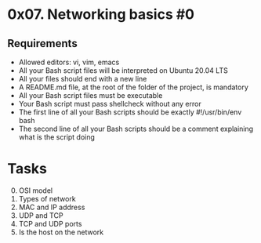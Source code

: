 # 0x07. Networking basics #0
## Requirements
- Allowed editors: vi, vim, emacs
- All your Bash script files will be interpreted on Ubuntu 20.04 LTS
- All your files should end with a new line
- A README.md file, at the root of the folder of the project, is mandatory
- All your Bash script files must be executable
- Your Bash script must pass shellcheck without any error
- The first line of all your Bash scripts should be exactly #!/usr/bin/env bash
- The second line of all your Bash scripts should be a comment explaining what is the script doing

# Tasks
0. OSI model
1. Types of network
2. MAC and IP address
3. UDP and TCP
4. TCP and UDP ports
5. Is the host on the network
